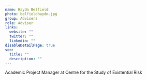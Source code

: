 ```yaml
---
name: Haydn Belfield
photo: belfieldhaydn.jpg
group: Advisers
role: Adviser
links:
  website: ""
  twitter: ""
  linkedin: ""
disableDetailPage: true
seo:
  title: ""
  description: ""
---
```


Academic Project Manager at Centre for the Study of Existential Risk

